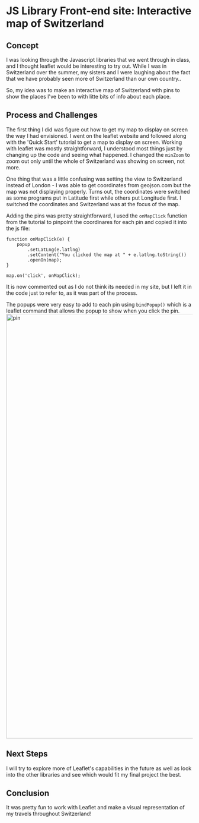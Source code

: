 # JS Library Front-end site: Interactive map of Switzerland 

## Concept
I was looking through the Javascript libraries that we went through in class, and I thought leaflet would be interesting to try out. 
While I was in Switzerland over the summer, my sisters and I were laughing about the fact that we have probably seen more of Switzerland than our own country..

So, my idea was to make an interactive map of Switzerland with pins to show the places I've been to with litte bits of info about each place. 

## Process and Challenges
The first thing I did was figure out how to get my map to display on screen the way I had envisioned. 
I went on the leaflet website and followed along with the 'Quick Start' tutorial to get a map to display on screen.
Working with leaflet was mostly straightforward, I understood most things just by changing up the code and seeing what happened. 
I changed the ```minZoom``` to zoom out only until the whole of Switzerland was showing on screen, not more.

One thing that was a little confusing was setting the view to Switzerland instead of London - I was able to get coordinates from geojson.com but the map was not displaying properly.
Turns out, the coordinates were switched as some programs put in Latitude first while others put Longitude first. I switched the coordinates and Switzerland was at the focus of the map.

Adding the pins was pretty straightforward, I used the ```onMapClick``` function from the tutorial to pinpoint the coordinares for each pin and copied it into the js file:
```
function onMapClick(e) {
    popup
        .setLatLng(e.latlng)
        .setContent("You clicked the map at " + e.latlng.toString())
        .openOn(map);
}

map.on('click', onMapClick);
```
It is now commented out as I do not think its needed in my site, but I left it in the code just to refer to, as it was part of the process.

The popups were very easy to add to each pin using ```bindPopup()``` which is a leaflet command that allows the popup to show when you click the pin.
<img width="1143" alt="pin" src="https://user-images.githubusercontent.com/90758596/202908043-1e585396-0209-41e4-aa3b-7036a4bc576f.png">

## Next Steps
I will try to explore more of Leaflet's capabilities in the future as well as look into the other libraries and see which would fit my final project the best.

## Conclusion
It was pretty fun to work with Leaflet and make a visual representation of my travels throughout Switzerland!
